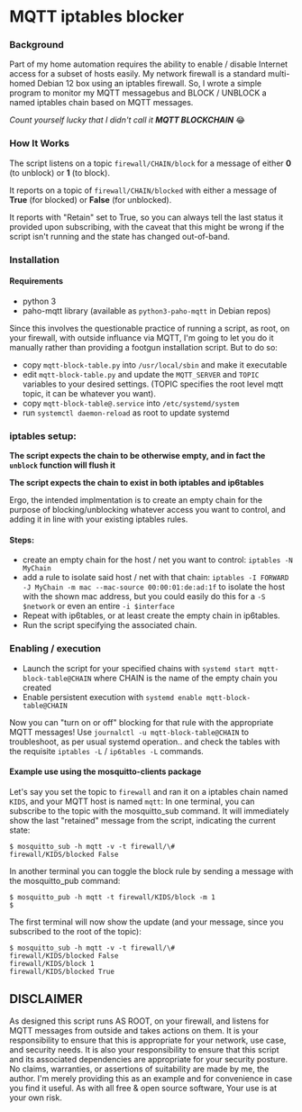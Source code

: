 # MQTT iptables blocker

### Background
Part of my home automation requires the ability to enable / disable Internet access for a subset of hosts easily.  My network firewall is a standard multi-homed Debian 12 box using an iptables firewall.  So, I wrote a simple program to monitor my MQTT messagebus and BLOCK / UNBLOCK a named iptables chain based on MQTT messages.

*Count yourself lucky that I didn't call it __MQTT BLOCKCHAIN__* 😂

### How It Works
The script listens on a topic `firewall/CHAIN/block` for a message of either **0** (to unblock) or **1** (to block).

It reports on a topic of `firewall/CHAIN/blocked` with either a message of **True** (for blocked) or **False** (for unblocked).

It reports with "Retain" set to True, so you can always tell the last status it provided upon subscribing, with the caveat that this might be wrong if the script isn't running and the state has changed out-of-band.

### Installation
#### Requirements
  - python 3
  - paho-mqtt library (available as `python3-paho-mqtt` in Debian repos)

Since this involves the questionable practice of running a script, as root, on your firewall, with outside influance via MQTT, I'm going to let you do it manually rather than providing a footgun installation script.  But to do so:

  - copy `mqtt-block-table.py` into `/usr/local/sbin` and make it executable
  - edit `mqtt-block-table.py` and update the `MQTT_SERVER` and `TOPIC` variables to your desired settings.  (TOPIC specifies the root level mqtt topic, it can be whatever you want).
  - copy `mqtt-block-table@.service` into `/etc/systemd/system`
  - run `systemctl daemon-reload` as root to update systemd

### iptables setup:
**The script expects the chain to be otherwise empty, and in fact the `unblock` function will flush it** 

**The script expects the chain to exist in both iptables and ip6tables**

Ergo, the intended implmentation is to create an empty chain for the purpose of blocking/unblocking whatever access you want to control, and adding it in line with your existing iptables rules.

#### Steps:
 - create an empty chain for the host / net you want to control: `iptables -N MyChain`
 - add a rule to isolate said host / net with that chain: `iptables -I FORWARD -J MyChain -m mac --mac-source 00:00:01:de:ad:1f` to isolate the host with the shown mac address, but you could easily do this for a `-S $network` or even an entire `-i $interface`
 - Repeat with ip6tables, or at least create the empty chain in ip6tables.
 - Run the script specifying the associated chain.

### Enabling / execution
  - Launch the script for your specified chains with `systemd start mqtt-block-table@CHAIN` where CHAIN is the name of the empty chain you created
  - Enable persistent execution with `systemd enable mqtt-block-table@CHAIN`
 
Now you can "turn on or off" blocking for that rule with the appropriate MQTT messages!  Use `journalctl -u mqtt-block-table@CHAIN` to troubleshoot, as per usual systemd operation.. and check the tables with the requisite `iptables -L` / `ip6tables -L` commands.

#### Example use using the **mosquitto-clients** package
Let's say you set the topic to `firewall` and ran it on a iptables chain named `KIDS`, and your MQTT host is named `mqtt`:
In one terminal, you can subscribe to the topic with the mosquitto_sub command.  It will immediately show the last "retained" message from the script, indicating the current state:
```
$ mosquitto_sub -h mqtt -v -t firewall/\#
firewall/KIDS/blocked False
```

In another terminal you can toggle the block rule by sending a message with the mosquitto_pub command:  
```
$ mosquitto_pub -h mqtt -t firewall/KIDS/block -m 1
$
```

The first terminal will now show the update (and your message, since you subscribed to the root of the topic):
```
$ mosquitto_sub -h mqtt -v -t firewall/\#
firewall/KIDS/blocked False
firewall/KIDS/block 1
firewall/KIDS/blocked True
```

## DISCLAIMER
As designed this script runs AS ROOT, on your firewall, and listens for MQTT messages from outside and takes actions on them.  It is your responsibility to ensure that this is appropriate for your network, use case, and security needs.  It is also your responsibility to ensure that this script and its associated dependencies are appropriate for your security posture.  No claims, warranties, or assertions of suitability are made by me, the author.  I'm merely providing this as an example and for convenience in case you find it useful.  As with all free & open source software, Your use is at your own risk.
